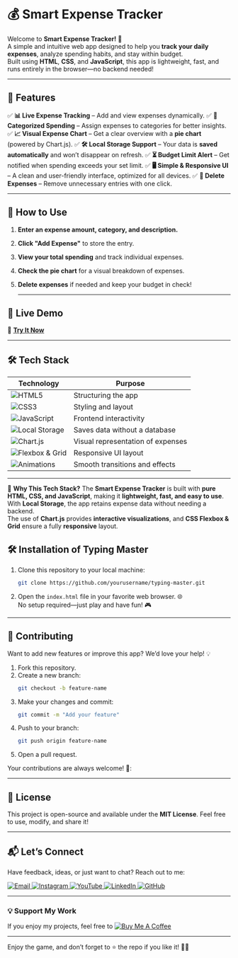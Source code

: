 # 💰 Smart Expense Tracker 

Welcome to **Smart Expense Tracker!** 🎉  
A simple and intuitive web app designed to help you **track your daily expenses**, analyze spending habits, and stay within budget.  
Built using **HTML**, **CSS**, and **JavaScript**, this app is lightweight, fast, and runs entirely in the browser—no backend needed! 

---

## 🌟 Features  
✅ **📊 Live Expense Tracking** – Add and view expenses dynamically. 
✅ **📌 Categorized Spending** – Assign expenses to categories for better insights. 
✅ **📈 Visual Expense Chart** – Get a clear overview with a **pie chart** (powered by Chart.js).
✅ **🛠 Local Storage Support** – Your data is **saved automatically** and won’t disappear on refresh. 
✅ **⏳ Budget Limit Alert** – Get notified when spending exceeds your set limit.
✅ **🖥️ Simple & Responsive UI** – A clean and user-friendly interface, optimized for all devices. 
✅ **🔁 Delete Expenses** – Remove unnecessary entries with one click.  

---

## 🚀 How to Use 
1. **Enter an expense amount, category, and description.**
2. **Click "Add Expense"** to store the entry.  
3. **View your total spending** and track individual expenses.
4.  **Check the pie chart** for a visual breakdown of expenses.
5. **Delete expenses** if needed and keep your budget in check!

   ---
## 📜 Live Demo
🔗 **[Try It Now](https://your-github-username.github.io/expense-tracker/)**  

---

## 🛠 Tech Stack  
| Technology | Purpose |
|------------|---------|
| ![HTML5](https://img.shields.io/badge/HTML5-E34F26?style=for-the-badge&logo=html5&logoColor=white) | Structuring the app |
| ![CSS3](https://img.shields.io/badge/CSS3-1572B6?style=for-the-badge&logo=css3&logoColor=white) | Styling and layout |
| ![JavaScript](https://img.shields.io/badge/JavaScript-F7DF1E?style=for-the-badge&logo=javascript&logoColor=black) | Frontend interactivity |
| ![Local Storage](https://img.shields.io/badge/LocalStorage-FFA500?style=for-the-badge&logo=database&logoColor=white) | Saves data without a database |
| ![Chart.js](https://img.shields.io/badge/Chart.js-FF6384?style=for-the-badge&logo=chartdotjs&logoColor=white) | Visual representation of expenses |
| ![Flexbox & Grid](https://img.shields.io/badge/Flexbox%20&%20Grid-008080?style=for-the-badge) | Responsive UI layout |
| ![Animations](https://img.shields.io/badge/Animations-9400D3?style=for-the-badge) | Smooth transitions and effects |

---
🚀 **Why This Tech Stack?** 
The **Smart Expense Tracker** is built with **pure HTML, CSS, and JavaScript**, making it **lightweight, fast, and easy to use**.  
With **Local Storage**, the app retains expense data without needing a backend.  
The use of **Chart.js** provides **interactive visualizations**, and **CSS Flexbox & Grid** ensure a fully **responsive** layout.  

## 🛠️ Installation  of Typing Master

1. Clone this repository to your local machine:  
   ```bash  
   git clone https://github.com/yourusername/typing-master.git  
   ```  

2. Open the `index.html` file in your favorite web browser. 🌐  
   No setup required—just play and have fun! 🎮  

---

## 🤝 Contributing  

Want to add new features or improve this app? We’d love your help! 💡  
1. Fork this repository.  
2. Create a new branch:  
   ```bash  
   git checkout -b feature-name  
   ```  
3. Make your changes and commit:  
   ```bash  
   git commit -m "Add your feature"  
   ```  
4. Push to your branch:  
   ```bash  
   git push origin feature-name  
   ```  
5. Open a pull request.  

Your contributions are always welcome! 🌟:


---

## 📜 License  

This project is open-source and available under the **MIT License**. Feel free to use, modify, and share it!  

---

## 📬 Let’s Connect  

Have feedback, ideas, or just want to chat? Reach out to me:  
<div>
  <a href="mailto:onlykelvin06@gmail.com">
    <img src="https://img.shields.io/badge/Email-4285F4?style=for-the-badge&logo=gmail&logoColor=white" alt="Email" />
  </a>
  <a href="https://www.instagram.com/_.yo.kelvin/">
    <img src="https://img.shields.io/badge/Instagram-E4405F?style=for-the-badge&logo=instagram&logoColor=white" alt="Instagram" />
  </a>
  <a href="https://www.youtube.com/@TechTutor_Tv?sub_confirmation=1">
    <img src="https://img.shields.io/badge/YouTube-FF0000?style=for-the-badge&logo=youtube&logoColor=white" alt="YouTube" />
  </a>
  <a href = "https://www.linkedin.com/in/kelvin-agyare-yeboah-6728a7301?utm_source=share&utm_campaign=share_via&utm_content=profile&utm_medium=android_app">
    <img src="https://img.shields.io/badge/LinkedIn-0077B5?style=for-the-badge&logo=linkedin&logoColor=white" alt="LinkedIn" />
  </a>
  <a href="https://github.com/KelvCodes">
    <img src="https://img.shields.io/badge/GitHub-181717?style=for-the-badge&logo=github&logoColor=white" alt="GitHub" />
  </a>
</div>     
 
---
### 💡 Support My Work  
If you enjoy my projects, feel free to [![Buy Me A Coffee](https://img.shields.io/badge/Buy%20Me%20A%20Coffee-%F0%9F%8C%8D-yellow?style=for-the-badge&logo=buy-me-a-coffee&logoColor=black)](https://www.buymeacoffee.com/kelvcodes) 

---
Enjoy the game, and don’t forget to ⭐ the repo if you like it! 🥳✨  

